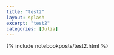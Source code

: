 ```yaml
---
title: "test2"
layout: splash
excerpt: "test2"
categories: [Julia]
---
```


{% include notebookposts/test2.html %}